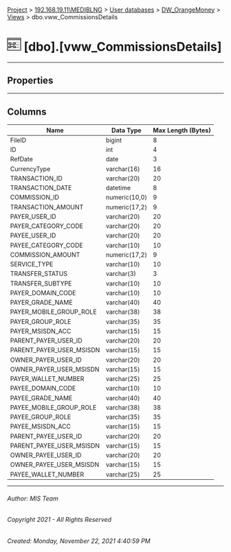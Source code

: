 #### 

[Project](../../../../index.md) > [192.168.19.11\\MEDIBLNG](../../../index.md) > [User databases](../../index.md) > [DW_OrangeMoney](../index.md) > [Views](Views.md) > dbo.vww_CommissionsDetails

# ![Views](../../../../Images/View32.png) [dbo].[vww_CommissionsDetails]

---

## <a name="#properties"></a>Properties



---

## <a name="#columns"></a>Columns

| Name | Data Type | Max Length (Bytes) |
|---|---|---|
| FileID | bigint | 8 |
| ID | int | 4 |
| RefDate | date | 3 |
| CurrencyType | varchar(16) | 16 |
| TRANSACTION_ID | varchar(20) | 20 |
| TRANSACTION_DATE | datetime | 8 |
| COMMISSION_ID | numeric(10,0) | 9 |
| TRANSACTION_AMOUNT | numeric(17,2) | 9 |
| PAYER_USER_ID | varchar(20) | 20 |
| PAYER_CATEGORY_CODE | varchar(20) | 20 |
| PAYEE_USER_ID | varchar(20) | 20 |
| PAYEE_CATEGORY_CODE | varchar(10) | 10 |
| COMMISSION_AMOUNT | numeric(17,2) | 9 |
| SERVICE_TYPE | varchar(10) | 10 |
| TRANSFER_STATUS | varchar(3) | 3 |
| TRANSFER_SUBTYPE | varchar(10) | 10 |
| PAYER_DOMAIN_CODE | varchar(10) | 10 |
| PAYER_GRADE_NAME | varchar(40) | 40 |
| PAYER_MOBILE_GROUP_ROLE | varchar(38) | 38 |
| PAYER_GROUP_ROLE | varchar(35) | 35 |
| PAYER_MSISDN_ACC | varchar(15) | 15 |
| PARENT_PAYER_USER_ID | varchar(20) | 20 |
| PARENT_PAYER_USER_MSISDN | varchar(15) | 15 |
| OWNER_PAYER_USER_ID | varchar(20) | 20 |
| OWNER_PAYER_USER_MSISDN | varchar(15) | 15 |
| PAYER_WALLET_NUMBER | varchar(25) | 25 |
| PAYEE_DOMAIN_CODE | varchar(10) | 10 |
| PAYEE_GRADE_NAME | varchar(40) | 40 |
| PAYEE_MOBILE_GROUP_ROLE | varchar(38) | 38 |
| PAYEE_GROUP_ROLE | varchar(35) | 35 |
| PAYEE_MSISDN_ACC | varchar(15) | 15 |
| PARENT_PAYEE_USER_ID | varchar(20) | 20 |
| PARENT_PAYEE_USER_MSISDN | varchar(15) | 15 |
| OWNER_PAYEE_USER_ID | varchar(20) | 20 |
| OWNER_PAYEE_USER_MSISDN | varchar(15) | 15 |
| PAYEE_WALLET_NUMBER | varchar(25) | 25 |


---

###### Author:  MIS Team

###### Copyright 2021 - All Rights Reserved

###### Created: Monday, November 22, 2021 4:40:59 PM

